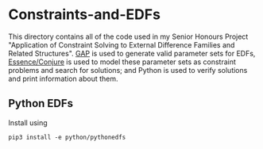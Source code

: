 # Constraints-and-EDFs

This directory contains all of the code used in my Senior Honours Project "Application of Constraint Solving to External Difference Families and Related Structures". [GAP](https://www.gap-system.org/) is used to generate valid parameter sets for EDFs, [Essence/Conjure](https://conjure.readthedocs.io/en/latest/) is used to model these parameter sets as constraint problems and search for solutions; and Python is used to verify solutions and print information about them.

## Python EDFs

Install using
```
pip3 install -e python/pythonedfs
```